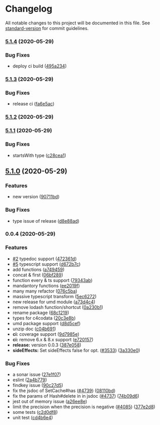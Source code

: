 # Changelog

All notable changes to this project will be documented in this file. See [standard-version](https://github.com/conventional-changelog/standard-version) for commit guidelines.

### [5.1.4](https://github.com/newdash/newdash/compare/v5.1.3...v5.1.4) (2020-05-29)


### Bug Fixes

* deploy ci build ([495a234](https://github.com/newdash/newdash/commit/495a234eb8574ae45a54c918b72e1cd200521d45))

### [5.1.3](https://github.com/newdash/newdash/compare/v5.1.2...v5.1.3) (2020-05-29)


### Bug Fixes

* release ci ([fa6e5ac](https://github.com/newdash/newdash/commit/fa6e5aceee5ce6835ba810b1717543c1f1518931))

### [5.1.2](https://github.com/newdash/newdash/compare/v5.1.1...v5.1.2) (2020-05-29)

### [5.1.1](https://github.com/newdash/newdash/compare/v5.1.0...v5.1.1) (2020-05-29)


### Bug Fixes

* startsWith type ([c28cea1](https://github.com/newdash/newdash/commit/c28cea1579f6e5c88fa8a34c4103c855e22f138f))

## [5.1.0](https://github.com/newdash/newdash/compare/v0.0.4...v5.1.0) (2020-05-29)


### Features

* new version ([90711bd](https://github.com/newdash/newdash/commit/90711bd615570f989c8cc17d4d46a904ba42801a))


### Bug Fixes

* type issue of release ([d8e88ad](https://github.com/newdash/newdash/commit/d8e88adebfd2212ac90356ec80cd50ad558f7065))

### 0.0.4 (2020-05-29)


### Features

* [#2](https://github.com/newdash/newdash/issues/2) typedoc support ([472361d](https://github.com/newdash/newdash/commit/472361dc083617650bbd3de967015537f446587e))
* [#5](https://github.com/newdash/newdash/issues/5) typescript support ([d672b7c](https://github.com/newdash/newdash/commit/d672b7c16af8931fd9f2e758a3fb09e3c48d97b0))
* add functions ([a749459](https://github.com/newdash/newdash/commit/a749459d0748bbada630c356ce586473f3b722df))
* concat & first ([06bf289](https://github.com/newdash/newdash/commit/06bf2897ae34b7bdd6d8f90a2b099bd5838e9cff))
* function every & ts support ([79343ab](https://github.com/newdash/newdash/commit/79343ab2abf7bbd59f60d4d45f04e0d5356a3cde))
* mandantory functions ([ee2019f](https://github.com/newdash/newdash/commit/ee2019f39190512446df006efd2bb7245c4f6716))
* many many refactor ([076c5ba](https://github.com/newdash/newdash/commit/076c5ba7ce595fabafb66f4f9884d5cec8cf5fc4))
* massive typescript transform ([5ec6272](https://github.com/newdash/newdash/commit/5ec6272ca1c3a9d962f35f9124ed6a16bcc1f552))
* new release for umd module ([a73d4c4](https://github.com/newdash/newdash/commit/a73d4c4344c3e5496d632614c0dd08b0e3b6307d))
* remove lodash function/shortcut ([0a230b1](https://github.com/newdash/newdash/commit/0a230b12bc7acb60ab469f5aae9bb74569f7ce29))
* rename package ([68c1219](https://github.com/newdash/newdash/commit/68c121943fa3b99b5e01b96c84ecbd7074696907))
* types for c4codata ([20c3e8b](https://github.com/newdash/newdash/commit/20c3e8b177662ea447e0e6ef5ec1f5ee4b6eff64))
* umd package support ([d8d5cef](https://github.com/newdash/newdash/commit/d8d5cefdce148bc6844823933ee1f69f28706c9b))
* unzip doc ([c04b691](https://github.com/newdash/newdash/commit/c04b691bab21df69ce6781647898b6ceca356c0c))
* **ci:** coverage support ([9d7985e](https://github.com/newdash/newdash/commit/9d7985ef1797df2bc085b728d09e70c5931afea1))
* **ci:** remove 6.x & 8.x support ([e720157](https://github.com/newdash/newdash/commit/e720157b53f430edcd2d145f91b83c385f18da7d))
* **release:** version 0.0.3 ([387e058](https://github.com/newdash/newdash/commit/387e058aa24831a193feaf421bbb7215ec561e88))
* **sideEffects:** Set sideEffects false for opt. ([#3533](https://github.com/newdash/newdash/issues/3533)) ([3a330e0](https://github.com/newdash/newdash/commit/3a330e0cb72a088db568cdbd1615840d321e57b4))


### Bug Fixes

* a sonar issue ([27e1f07](https://github.com/newdash/newdash/commit/27e1f0760cf325a639ca6b1bf6e86fdb52c63bbd))
* eslint ([2a4b779](https://github.com/newdash/newdash/commit/2a4b77996cfbd0749adefcb941b30697321c833a))
* findkey issue ([90c27d5](https://github.com/newdash/newdash/commit/90c27d50500fe57e6791149b24dfdd67a6419799))
* fix the jsdoc of SetCache#has ([#4739](https://github.com/newdash/newdash/issues/4739)) ([08110bd](https://github.com/newdash/newdash/commit/08110bdcf382468bb011672c346bbffde194cdb8))
* fix the params of Hash#delete in in jsdoc ([#4737](https://github.com/newdash/newdash/issues/4737)) ([74b09d6](https://github.com/newdash/newdash/commit/74b09d6272354b804dc9fa9f0703c566736cf8f5))
* jest out of memory issue ([a26ee8e](https://github.com/newdash/newdash/commit/a26ee8e6d011f55b2ad54faefd9bc8b1379e0940))
* limit the precision when the precision is negative ([#4085](https://github.com/newdash/newdash/issues/4085)) ([377e2d8](https://github.com/newdash/newdash/commit/377e2d87c88893a8a1e4e3cd04da5a8893ea7a7b))
* some tests ([c2d0df8](https://github.com/newdash/newdash/commit/c2d0df803f7e74778cb78fbae8d808538454afd6))
* unit test ([cd4b6e4](https://github.com/newdash/newdash/commit/cd4b6e4365408bb0280cdccee98ceeaed79232da))
